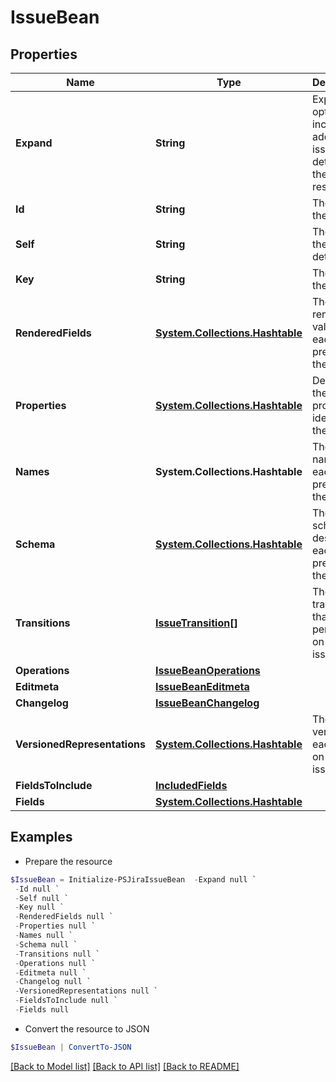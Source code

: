 # IssueBean
## Properties

Name | Type | Description | Notes
------------ | ------------- | ------------- | -------------
**Expand** | **String** | Expand options that include additional issue details in the response. | [optional] [readonly] 
**Id** | **String** | The ID of the issue. | [optional] [readonly] 
**Self** | **String** | The URL of the issue details. | [optional] [readonly] 
**Key** | **String** | The key of the issue. | [optional] [readonly] 
**RenderedFields** | [**System.Collections.Hashtable**](AnyType.md) | The rendered value of each field present on the issue. | [optional] [readonly] 
**Properties** | [**System.Collections.Hashtable**](AnyType.md) | Details of the issue properties identified in the request. | [optional] [readonly] 
**Names** | **System.Collections.Hashtable** | The ID and name of each field present on the issue. | [optional] [readonly] 
**Schema** | [**System.Collections.Hashtable**](JsonTypeBean.md) | The schema describing each field present on the issue. | [optional] [readonly] 
**Transitions** | [**IssueTransition[]**](IssueTransition.md) | The transitions that can be performed on the issue. | [optional] [readonly] 
**Operations** | [**IssueBeanOperations**](IssueBeanOperations.md) |  | [optional] 
**Editmeta** | [**IssueBeanEditmeta**](IssueBeanEditmeta.md) |  | [optional] 
**Changelog** | [**IssueBeanChangelog**](IssueBeanChangelog.md) |  | [optional] 
**VersionedRepresentations** | [**System.Collections.Hashtable**](Map.md) | The versions of each field on the issue. | [optional] [readonly] 
**FieldsToInclude** | [**IncludedFields**](IncludedFields.md) |  | [optional] 
**Fields** | [**System.Collections.Hashtable**](AnyType.md) |  | [optional] 

## Examples

- Prepare the resource
```powershell
$IssueBean = Initialize-PSJiraIssueBean  -Expand null `
 -Id null `
 -Self null `
 -Key null `
 -RenderedFields null `
 -Properties null `
 -Names null `
 -Schema null `
 -Transitions null `
 -Operations null `
 -Editmeta null `
 -Changelog null `
 -VersionedRepresentations null `
 -FieldsToInclude null `
 -Fields null
```

- Convert the resource to JSON
```powershell
$IssueBean | ConvertTo-JSON
```

[[Back to Model list]](../README.md#documentation-for-models) [[Back to API list]](../README.md#documentation-for-api-endpoints) [[Back to README]](../README.md)

